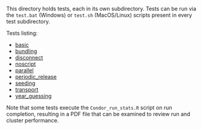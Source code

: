 This directory holds tests, each in its own subdirectory. Tests can
be run via the `test.bat` (Windows) or `test.sh` (MacOS/Linux) scripts present in every test subdirectory.

Tests listing:
- [basic](basic/purpose.md)
- [bundling](bundling/purpose.md)
- [disconnect](disconnect/purpose.md)
- [noscript](noscript/purpose.md)
- [parallel](parallel/purpose.md)
- [periodic_release](periodic_release/purpose.md)
- [seeding](seeding/purpose.md)
- [transport](transport/purpose.md)
- [year_guessing](year_guessing/purpose.md)

Note that some tests execute the `Condor_run_stats.R` script on run
completion, resulting in a PDF file that can be examined to review
run and cluster performance.
